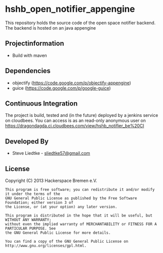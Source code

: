 hshb_open_notifier_appengine
============================

This repository holds the source code of the open space notifier backend. The backend is hosted on an java appengine 


Projectinformation
------------------

- Build with maven

Dependencies
------------

- objectify (https://code.google.com/p/objectify-appengine) 
- guice (https://code.google.com/p/google-guice)

Continuous Integration
----------------------

The project is build, tested and (in the future) deployed by a jenkins service on cloudbees. You can access is as an 
read-only anonymous user on https://dragondagda.ci.cloudbees.com/view/hshb_notifier_be%20CI

Developed By
------------

* Steve Liedtke - <sliedtke57@gmail.com>


License
-------

  Copyright (C) 2013 Hackerspace Bremen e.V.
  
	This program is free software; you can redistribute it and/or modify it under the terms of the 
	GNU General Public License as published by the Free Software Foundation; either version 3 of 
	the License, or (at your option) any later version.
	
	This program is distributed in the hope that it will be useful, but WITHOUT ANY WARRANTY; 
	without even the implied warranty of MERCHANTABILITY or FITNESS FOR A PARTICULAR PURPOSE. See 
	the GNU General Public License for more details.
	
	You can find a copy of the GNU General Public License on http://www.gnu.org/licenses/gpl.html.
